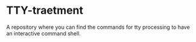 # TTY-traetment
A repository where you can find the commands for tty processing to have an interactive command shell.

